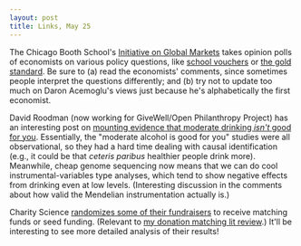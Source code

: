 ```yaml
---
layout: post
title: Links, May 25
---
```


The Chicago Booth School's [Initiative on Global Markets](http://www.igmchicago.org/igm-economic-experts-panel) takes opinion polls of economists on various policy questions, like [school vouchers](http://www.igmchicago.org/igm-economic-experts-panel/poll-results?SurveyID=SV_en84EM2wwWJOLWs) or [the gold standard](http://www.igmchicago.org/igm-economic-experts-panel/poll-results?SurveyID=SV_cw1nNUYOXSAKwrq). Be sure to (a) read the economists' comments, since sometimes people interpret the questions differently; and (b) try not to update too much on Daron Acemoglu's views just because he's alphabetically the first economist.

David Roodman (now working for GiveWell/Open Philanthropy Project) has an interesting post on [mounting evidence that moderate drinking *isn't* good for you](http://davidroodman.com/blog/2015/05/01/are-the-benefits-of-moderate-drinking-a-myth/). Essentially, the "moderate alcohol is good for you" studies were all observational, so they had a hard time dealing with causal identification (e.g., it could be that *ceteris paribus* healthier people drink more). Meanwhile, cheap genome sequencing now means that we can do cool instrumental-variables type analyses, which tend to show negative effects from drinking even at low levels. (Interesting discussion in the comments about how valid the Mendelian instrumentation actually is.)

Charity Science [randomizes some of their fundraisers](https://docs.google.com/document/d/1eP7WZMA7GddpL9yVRNFztwVBKODMVJpIhWVQw1QI97A/edit) to receive matching funds or seed funding. (Relevant to [my donation matching lit review](http://www.benkuhn.net/matching).) It'll be interesting to see more detailed analysis of their results!
